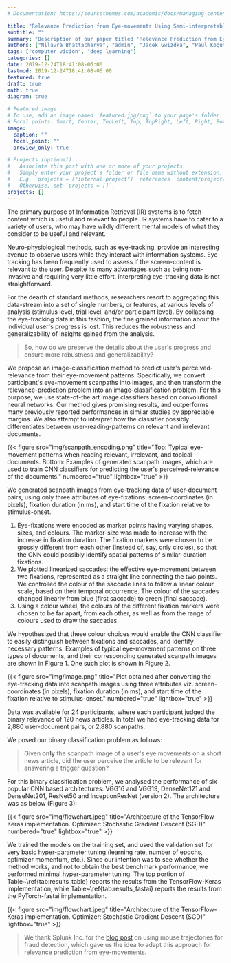 ```yaml
---
# Documentation: https://sourcethemes.com/academic/docs/managing-content/

title: "Relevance Prediction from Eye-movements Using Semi-interpretable Convolutional Neural Networks"
subtitle: ""
summary: "Description of our paper titled 'Relevance Prediction from Eye-movements Using Semi-interpretable Convolutional Neural Networks', accepted at CHIIR 2020"
authors: ["Nilavra Bhattacharya", "admin", "Jacek Gwizdka", "Paul Kogut"]
tags: ["computer vision", "deep learning"]
categories: []
date: 2019-12-24T18:41:08-06:00
lastmod: 2019-12-24T18:41:08-06:00
featured: true
draft: true 
math: true
diagram: true

# Featured image
# To use, add an image named `featured.jpg/png` to your page's folder.
# Focal points: Smart, Center, TopLeft, Top, TopRight, Left, Right, BottomLeft, Bottom, BottomRight.
image:
  caption: ""
  focal_point: ""
  preview_only: true

# Projects (optional).
#   Associate this post with one or more of your projects.
#   Simply enter your project's folder or file name without extension.
#   E.g. `projects = ["internal-project"]` references `content/project/deep-learning/index.md`.
#   Otherwise, set `projects = []`.
projects: []
---
```

The primary purpose of Information Retrieval (IR) systems is to fetch content which is useful and relevant to people. IR systems have to cater to a variety of users, who may have wildly different mental models of what they consider to be useful and relevant. 

Neuro-physiological methods, such as eye-tracking, provide an interesting avenue to observe users while they interact with information systems. Eye-tracking has been frequently used to assess if the screen-content is relevant to the user. Despite its many advantages such as being non-invasive and requiring very little effort, interpreting eye-tracking data is not straightforward. 

For the dearth of standard methods, researchers resort to aggregating this data-stream into a set of single numbers, or features, at various levels of analysis (stimulus level, trial level, and/or participant level). By collapsing the eye-tracking data in this fashion, the fine grained information about the individual user's progress is lost. This reduces the robustness and generalizability of insights gained from the analysis.

> So, how do we preserve the details about the user's progress and ensure more robustness and generalizability?

We propose an image-classification method to predict user's perceived-relevance from their eye-movement patterns. Specifically, we convert participant's eye-movement scanpaths into images, and then transform the relevance-prediction problem into an image-classification problem. For this purpose, we use state-of-the art image classifiers based on convolutional neural networks.
	Our method gives promising results, and outperforms many previously reported performances in similar studies by appreciable margins. We also attempt to interpret how the classifier possibly differentiates between user-reading-patterns on relevant and irrelevant documents.

{{< figure src="img/scanpath_encoding.png" title="Top: Typical eye-movement patterns when reading relevant, irrelevant, and topical documents. Bottom: Examples of generated scanpath images, which are used to train CNN classifiers for predicting the user's perceived-relevance of the documents." numbered="true" lightbox="true" >}}

We generated scanpath images from eye-tracking data of user-document pairs, using only three attributes of eye-fixations: screen-coordinates (in pixels), fixation duration (in ms), and start time of the fixation relative to stimulus-onset.

1. Eye-fixations were encoded as marker points having varying shapes, sizes, and colours. The marker-size was made to increase with the increase in fixation duration.	The fixation markers were chosen to be grossly different from each other (instead of, say, only circles), so that the CNN could possibly identify spatial patterns of similar-duration fixations.
2. We plotted linearized saccades: the effective eye-movement between two fixations, represented as a straight line connecting the two points. We controlled the colour of the saccade lines to follow a linear colour scale, based on their temporal occurrence. The colour of the saccades changed linearly from blue (first saccade) to green (final saccade).
3. Using a colour wheel, the colours of the different fixation markers were chosen to be far apart, from each other, as well as from the range of colours used to draw the saccades.

We hypothesized that these colour choices would enable the CNN classifier to easily distinguish between fixations and saccades, and identify necessary patterns. Examples of typical eye-movement patterns on three types of documents, and their corresponding generated scanpath images are shown in Figure 1. One such plot is shown in Figure 2.

{{< figure src="img/image.png" title="Plot obtained after converting the eye-tracking data into scanpath images using three attributes viz. screen-coordinates (in pixels), fixation duration (in ms), and start time of the fixation relative to stimulus-onset." numbered="true" lightbox="true" >}}

Data was available for 24 participants, where each participant judged the binary relevance of 120 news articles. In total we had eye-tracking data for 2,880 user-document pairs, or 2,880 scanpaths.

We posed our binary classification problem as follows:

> Given **only** the scanpath image of a user's eye movements on a short news article, did the user perceive the article to be relevant for answering a trigger question?

For this binary classification problem, we analysed the performance of six popular CNN based architectures: VGG16 and VGG19, DenseNet121 and DenseNet201, ResNet50 and InceptionResNet (version 2). The architecture was as below (Figure 3):

{{< figure src="img/flowchart.jpeg" title="Architecture of the TensorFlow-Keras implementation. Optimizer: Stochastic Gradient Descent (SGD)" numbered="true" lightbox="true" >}}

We trained the models on the training set, and used the validation set for very basic hyper-parameter tuning (learning rate, number of epochs, optimizer momentum, etc.). Since our intention was to see whether the method works, and not to obtain the best benchmark performance, we performed minimal hyper-parameter tuning. The top portion of Table~\ref{tab:results_table} reports the results from the TensorFlow-Keras implementation, while Table~\ref{tab:results_fastai} reports the results from the PyTorch-fastai implementation.

{{< figure src="img/flowchart.jpeg" title="Architecture of the TensorFlow-Keras implementation. Optimizer: Stochastic Gradient Descent (SGD)" lightbox="true" >}}

> We thank Splunk Inc. for the [blog post](https://www.splunk.com/en_us/blog/security/deep-learning-with-splunk-and-tensorflow-for-security-catching-the-fraudster-in-neural-networks-with-behavioral-biometrics.html) on using mouse trajectories for fraud detection, which gave us the idea to adapt this approach for relevance prediction from eye-movements.